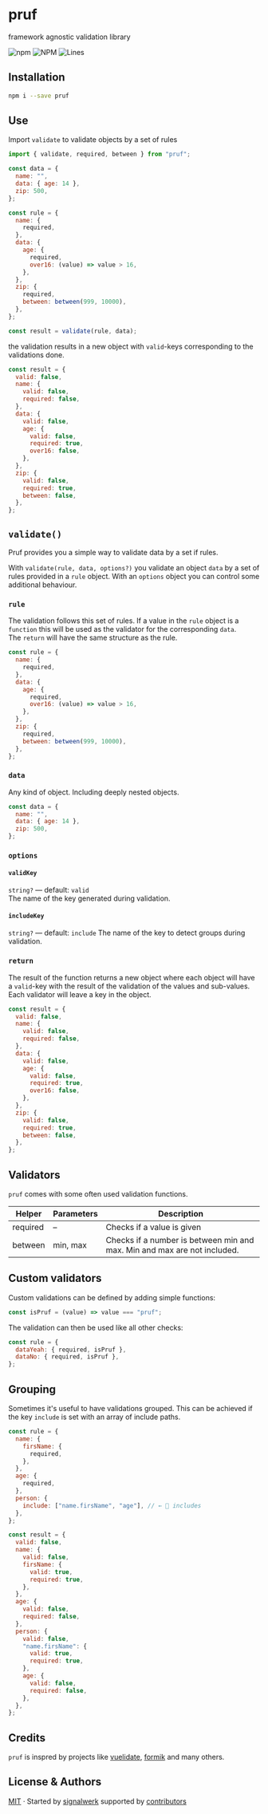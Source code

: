 # pruf

framework agnostic validation library

![npm](https://img.shields.io/npm/v/pruf) ![NPM](https://img.shields.io/npm/l/pruf) ![Lines](https://img.shields.io/badge/Coverage-97.67%25-brightgreen.svg)

## Installation

```sh
npm i --save pruf
```

## Use

Import `validate` to validate objects by a set of rules

```js
import { validate, required, between } from "pruf";

const data = {
  name: "",
  data: { age: 14 },
  zip: 500,
};

const rule = {
  name: {
    required,
  },
  data: {
    age: {
      required,
      over16: (value) => value > 16,
    },
  },
  zip: {
    required,
    between: between(999, 10000),
  },
};

const result = validate(rule, data);
```

the validation results in a new object with `valid`-keys corresponding to the validations done.

```js
const result = {
  valid: false,
  name: {
    valid: false,
    required: false,
  },
  data: {
    valid: false,
    age: {
      valid: false,
      required: true,
      over16: false,
    },
  },
  zip: {
    valid: false,
    required: true,
    between: false,
  },
};
```

## `validate()`

Pruf provides you a simple way to validate data by a set if rules.

With `validate(rule, data, options?)` you validate an object `data` by a set of rules provided in a `rule` object. With an `options` object you can control some additional behaviour.

### `rule`

The validation follows this set of rules. If a value in the `rule` object is a `function` this will be used as the validator for the corresponding `data`.  
The `return` will have the same structure as the rule.

```js
const rule = {
  name: {
    required,
  },
  data: {
    age: {
      required,
      over16: (value) => value > 16,
    },
  },
  zip: {
    required,
    between: between(999, 10000),
  },
};
```

### `data`

Any kind of object. Including deeply nested objects.

```js
const data = {
  name: "",
  data: { age: 14 },
  zip: 500,
};
```

### `options`

#### `validKey`

`string?` — default: `valid`  
The name of the key generated during validation.

#### `includeKey`

`string?` — default: `include`
The name of the key to detect groups during validation.

### `return`

The result of the function returns a new object where each object will have a `valid`-key with the result of the validation of the values and sub-values. Each validator will leave a key in the object.

```js
const result = {
  valid: false,
  name: {
    valid: false,
    required: false,
  },
  data: {
    valid: false,
    age: {
      valid: false,
      required: true,
      over16: false,
    },
  },
  zip: {
    valid: false,
    required: true,
    between: false,
  },
};
```

## Validators

`pruf` comes with some often used validation functions.

| Helper   | Parameters | Description                                                              |
| -------- | ---------- | ------------------------------------------------------------------------ |
| required | –          | Checks if a value is given                                               |
| between  | min, max   | Checks if a number is between min and max. Min and max are not included. |

## Custom validators

Custom validations can be defined by adding simple functions:

```js
const isPruf = (value) => value === "pruf";
```

The validation can then be used like all other checks:

```js
const rule = {
  dataYeah: { required, isPruf },
  dataNo: { required, isPruf },
};
```

## Grouping

Sometimes it's useful to have validations grouped. This can be achieved if the key `include` is set with an array of include paths.

```js
const rule = {
  name: {
    firsName: {
      required,
    },
  },
  age: {
    required,
  },
  person: {
    include: ["name.firsName", "age"], // ← 💫 includes
  },
};
```

```js
const result = {
  valid: false,
  name: {
    valid: false,
    firsName: {
      valid: true,
      required: true,
    },
  },
  age: {
    valid: false,
    required: false,
  },
  person: {
    valid: false,
    "name.firsName": {
      valid: true,
      required: true,
    },
    age: {
      valid: false,
      required: false,
    },
  },
};
```

## Credits

`pruf` is inspred by projects like [vuelidate](https://vuelidate.js.org/), [formik](https://formik.org/) and many others.

## License & Authors

[MIT](https://opensource.org/licenses/mit) · Started by [signalwerk](https://github.com/signalwerk) supported by [contributors](https://github.com/signalwerk/pruf/graphs/contributors)
